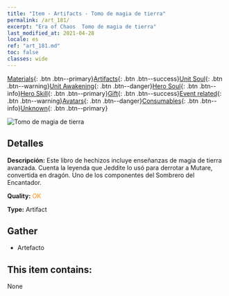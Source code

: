 ```yaml
---
title: "Item - Artifacts - Tomo de magia de tierra"
permalink: /art_181/
excerpt: "Era of Chaos  Tomo de magia de tierra"
last_modified_at: 2021-04-28
locale: es
ref: "art_181.md"
toc: false
classes: wide
---
```

 [Materials](/ItemsES/){: .btn .btn--primary}[Artifacts](/ItemsES/Artifacts/){: .btn .btn--success}[Unit Soul](/ItemsES/UnitSoul/){: .btn .btn--warning}[Unit Awakening](/ItemsES/UnitAwakening/){: .btn .btn--danger}[Hero Soul](/ItemsES/HeroSoul/){: .btn .btn--info}[Hero Skill](/ItemsES/HeroSkill/){: .btn .btn--primary}[Gift](/ItemsES/Gift/){: .btn .btn--success}[Event related](/ItemsES/Events/){: .btn .btn--warning}[Avatars](/ItemsES/Avatars/){: .btn .btn--danger}[Consumables](/ItemsES/Consumables/){: .btn .btn--info}[Unknown](/ItemsES/Unknown/){: .btn .btn--primary}

 ![Tomo de magia de tierra](/images/t/artifact_40464.png)

## Detalles
 **Descripción:** Este libro de hechizos incluye enseñanzas de magia de tierra avanzada. Cuenta la leyenda que Jeddite lo usó para derrotar a Mutare, convertida en dragón. Uno de los componentes del Sombrero del Encantador.

 **Quality:** <span style="color: #FF8C00">OK</span>

 **Type:** Artifact

## Gather

*    Artefacto 

## This item contains:

  None

